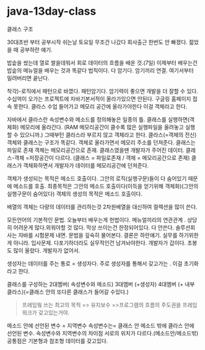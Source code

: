 # java-13day-class
클래스 구조

>
30대초반 부터 공부시작
쉬는날 토요일 무조건 나갔다 회사출근 한번도 안 빠졌다.
젊었을 때 공부하란 얘기.
 
>
밥솥을 쌌는데 열로 쌀을데워서 회로 데이터의 흐름을 배운 것.(7일)
이제부터 배우는건
밥솥의 메뉴얼을 배우는 것과 똑같다
법칙이다. 다 암기다. 암기끼리 연결.
여기서부터 밀려버리면 끝난다.
 
>
착각)-로직에서 패턴으로 바꼈다. 패턴암기다.
암기력이 좋으면 개발을 더 잘할 수 있다. 수십억이 오가는 프로젝트에
자바기본서적이 올라가있으면 안된다. 구글링 홈페이지 접속 못한다. 
클라스 수업 들어가고 메모리 공간에 올라가야한다 이걸 객체라고 한다. 
 
>
자바에서 클라스란 속성변수와 메소드를 정의해놓은 일종의 틀.
클래스를 실행하면(객체화) 메모리에 올라간다.
(RAM 메모리공간이 클수록 많은 실행파일을 올려놓고 실행할 수 있으니까.)
그때부턴 클라스라 부르지 않고 객체라고 한다.
클라스(=객체의 전신) 객체와 클래스는 구조가 똑같다.
객체로 올라가면서 메모리 주소를 던져준다.
클래스는 파일로 존재 객체는 메모리공간으로 존재.
클래스였을땐 개발자가 주어진 데이터. 
클래스-객체 =저장공간이 다르다. (클래스 = 파일로존재 / 객체 = 메모리공간으로 존재)
클래스가 객체화하면서 개발자가 데이터를 메모리공간에 던져준다.
 
객체가 생성되는 목적은 메소드 호출이다. 그안의 로직(실행구문)들이 다 숨어있기 때문에
메소드를 호출.
최종목적은 그안의 메소드 호출이다(이득을 얻기위해 객체화)(그안의 실행구문이 숨어있다)
객체의 생성의 목적은 메소드 호출이다.
 
>
배열의 객체는 다량의 데이터를 관리하는것 
2차원배열을 대신하여 컬렉션을 많이 쓴다.
 
>
모든언어의 기본적인 문법.
오늘부터 배우는게 헌법이다. 메뉴얼끼리의 연관관계 .
상당히 어려운게 많다.외워야할 것 많다. 막상 쓰이는건 한정되어있다. 다 안쓴다.
솔루션회사는 자바를 시험문제 내면. 문법을 깊숙히 물어본다. 결론은 하란얘기.
실무를 하기위한게 아니라. 입사문제.
다포기하더라도 실무적인건 남겨놔야한다.
개발자가 갑이다. 초봉도 많이 올랐다. 개발자가 없어서.
 
>
생성자는 데이터를 주는 통로 = 생성자다.
주로 생성자를 통해서 갖고가는 . 이걸 초기화라고 한다.
 
클래스를 구성하는 2대멤버( 속성변수와 메소드)
3대맴버 (+생성자)
4대멤버 (+ 내부클라스)(=클래스 안의 또다른 클래스가 들어갈 수있다.)
 
>프레임웤 쓰는 최고의 목적
=> 유지보수
=>프로그램의 흐름의 주도권을 프레임워크가 갖고있는거야.
 
>
메소드 안에 선언된 변수 = 지역변수
속성변수는= 클래스 안 메소드 밖에 클라스 안에 선언된 변수.
속성변수와 지역변수의 차이점
서로의 위치가 다르다.(메소드안/메소드밖)
공통점은 기본형과 참조형 데이터를 갖고있다.

 

